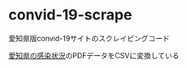 # convid-19-scrape
愛知県版convid-19サイトのスクレイピングコード

[愛知県の感染状況](https://www.pref.aichi.jp/site/covid19-aichi/kansensya-kensa.html)のPDFデータをCSVに変換している
